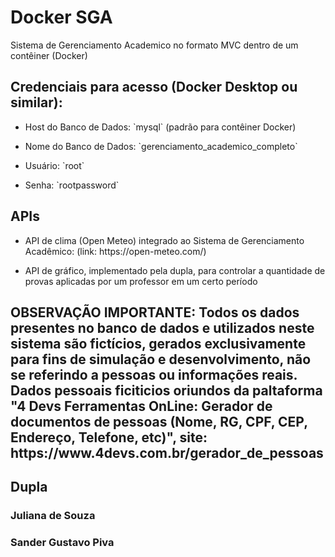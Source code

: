 <html>
  <body>
    <h1>Docker SGA</h1>
    <p>Sistema de Gerenciamento Academico no formato MVC dentro de um contêiner (Docker)</p>
    <h2>Credenciais para acesso (Docker Desktop ou similar):</h2>
    <ul><li><a>Host do Banco de Dados: `mysql` (padrão para contêiner Docker)</a></li></ul>
    <ul><li><a>Nome do Banco de Dados: `gerenciamento_academico_completo`</a></li></ul>
    <ul><li><a>Usuário: `root`</a></li></ul>
    <ul><li><a>Senha: `rootpassword`</a></li></ul>
    <h2>APIs</h2> 
    <ul><li><a>API de clima (Open Meteo) integrado ao Sistema de Gerenciamento Acadêmico: (link: https://open-meteo.com/) </a></li></ul>
    <ul><li><a>API de gráfico, implementado pela dupla, para controlar a quantidade de provas aplicadas por um professor em um certo período </a></li></ul>
    <h2>OBSERVAÇÃO IMPORTANTE: Todos os dados presentes no banco de dados e utilizados neste sistema são fictícios, gerados exclusivamente para fins de simulação e desenvolvimento, não se referindo a pessoas ou informações reais. Dados pessoais ficiticios oriundos da paltaforma "4 Devs Ferramentas OnLine: Gerador de documentos de pessoas (Nome, RG, CPF, CEP, Endereço, Telefone, etc)", site: https://www.4devs.com.br/gerador_de_pessoas</h2>
    <h2>Dupla</h2>
    <h3>Juliana de Souza</h3>
    <h3>Sander Gustavo Piva</h3>
  </body>
</html>

